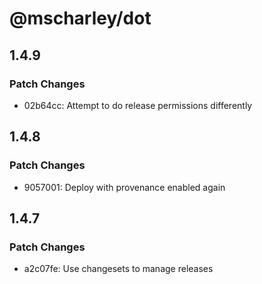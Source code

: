 # @mscharley/dot

## 1.4.9

### Patch Changes

- 02b64cc: Attempt to do release permissions differently

## 1.4.8

### Patch Changes

- 9057001: Deploy with provenance enabled again

## 1.4.7

### Patch Changes

- a2c07fe: Use changesets to manage releases
